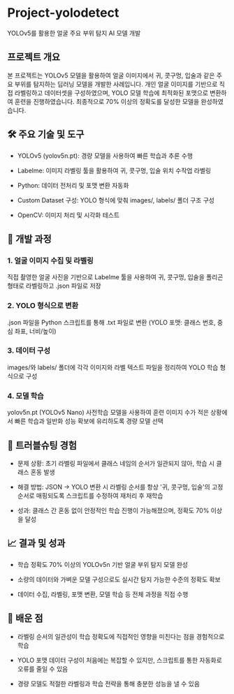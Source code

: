 # Project-yolodetect

YOLOv5를 활용한 얼굴 주요 부위 탐지 AI 모델 개발

## 프로젝트 개요
본 프로젝트는 YOLOv5 모델을 활용하여 얼굴 이미지에서 귀, 콧구멍, 입술과 같은 주요 부위를 탐지하는 딥러닝 모델을 개발한 사례입니다. 개인 얼굴 이미지를 기반으로 직접 라벨링하고 데이터셋을 구성하였으며, YOLO 모델 학습에 최적화된 포맷으로 변환하여 훈련을 진행하였습니다. 최종적으로 70% 이상의 정확도를 달성한 모델을 완성하였습니다.

## 🛠️ 주요 기술 및 도구

* YOLOv5 (yolov5n.pt): 경량 모델을 사용하여 빠른 학습과 추론 수행

* Labelme: 이미지 라벨링 툴을 활용하여 귀, 콧구멍, 입술 위치 수작업 라벨링

* Python: 데이터 전처리 및 포맷 변환 자동화

* Custom Dataset 구성: YOLO 형식에 맞춰 images/, labels/ 폴더 구조 구성

* OpenCV: 이미지 처리 및 시각화 테스트

## 🧪 개발 과정

### 1. 얼굴 이미지 수집 및 라벨링
직접 촬영한 얼굴 사진을 기반으로 Labelme 툴을 사용하여 귀, 콧구멍, 입술을 폴리곤 형태로 라벨링하고 .json 파일로 저장

### 2. YOLO 형식으로 변환
.json 파일을 Python 스크립트를 통해 .txt 파일로 변환 (YOLO 포맷: 클래스 번호, 중심 좌표, 너비/높이)

### 3. 데이터 구성
images/와 labels/ 폴더에 각각 이미지와 라벨 텍스트 파일을 정리하여 YOLO 학습 형식으로 구성

### 4. 모델 학습
yolov5n.pt (YOLOv5 Nano) 사전학습 모델을 사용하여 훈련
이미지 수가 적은 상황에서 빠른 학습과 일반화 성능 확보에 유리하도록 경량 모델 선택

## 🧩 트러블슈팅 경험

* 문제 상황: 초기 라벨링 파일에서 클래스 네임의 순서가 일관되지 않아, 학습 시 클래스 혼동 발생

* 해결 방법: JSON → YOLO 변환 시 라벨링 순서를 항상 '귀, 콧구멍, 입술'의 고정 순서로 매핑되도록 스크립트를 수정하여 재처리 후 재학습

* 성과: 클래스 간 혼동 없이 안정적인 학습 진행이 가능해졌으며, 정확도 70% 이상을 달성

## 📈 결과 및 성과

* 학습 정확도 70% 이상의 YOLOv5n 기반 얼굴 부위 탐지 모델 완성

* 소량의 데이터와 가벼운 모델 구성으로도 실시간 탐지 가능한 수준의 정확도 확보

* 데이터 수집, 라벨링, 포맷 변환, 모델 학습 등 전체 과정을 직접 수행

## 🧠 배운 점

* 라벨링 순서의 일관성이 학습 정확도에 직접적인 영향을 미친다는 점을 경험적으로 학습

* YOLO 포맷 데이터 구성이 처음에는 복잡할 수 있지만, 스크립트를 통한 자동화로 오류를 줄일 수 있음

* 경량 모델도 적절한 라벨링과 학습 전략을 통해 충분한 성능을 낼 수 있음


